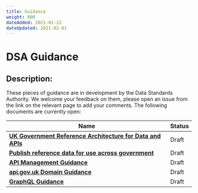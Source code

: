 ```yaml
---
title: Guidance
weight: 800
dateAdded: 2021-01-22
dateUpdated: 2021-02-01
---
```


# DSA Guidance

## Description:
These pieces of guidance are in development by the Data Standards Authority. We welcome your feedback on them, please open an issue from the link on the relevant page to add your comments. The following documents are currently open:

| Name | Status |
| --- | --- |
| **[UK Government Reference Architecture for Data and APIs](referencearchitecture/)** | Draft |
| **[Publish reference data for use across government](referencedata/)** | Draft |
| **[API Management Guidance](apimanagement/)** | Draft |
| **[api.gov.uk Domain Guidance](apidomain/)** | Draft |
| **[GraphQL Guidance](graphql/)** | Draft |

